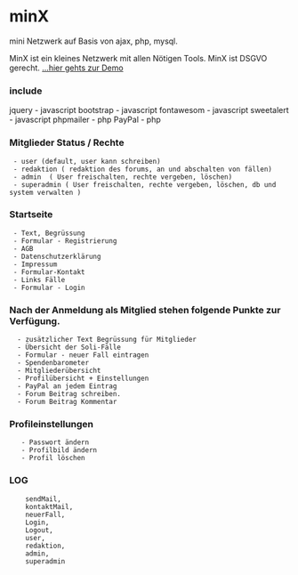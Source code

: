 # minX
  mini Netzwerk auf Basis von ajax, php, mysql.

  MinX ist ein kleines Netzwerk mit allen Nötigen Tools. 
  MinX ist DSGVO gerecht. 
  [...hier gehts zur Demo](http://www.diestelkind.de/minX )



### include 

  jquery      - javascript 
  bootstrap   - javascript 
  fontawesom  - javascript 
  sweetalert  - javascript 
  phpmailer   - php
  PayPal      - php





### Mitglieder Status / Rechte

     - user (default, user kann schreiben)
     - redaktion ( redaktion des forums, an und abschalten von fällen)
     - admin  ( User freischalten, rechte vergeben, löschen)
     - superadmin ( User freischalten, rechte vergeben, löschen, db und system verwalten )
 
 
 
### Startseite 

     - Text, Begrüssung
     - Formular - Registrierung
     - AGB
     - Datenschutzerklärung
     - Impressum
     - Formular-Kontakt
     - Links Fälle
     - Formular - Login
     
     
     
### Nach der Anmeldung als Mitglied stehen folgende Punkte zur Verfügung.
     
      - zusätzlicher Text Begrüssung für Mitglieder
      - Übersicht der Soli-Fälle
      - Formular - neuer Fall eintragen
      - Spendenbarometer
      - Mitgliederübersicht
      - Profilübersicht + Einstellungen
      - PayPal an jedem Eintrag
      - Forum Beitrag schreiben. 
      - Forum Beitrag Kommentar
      
                
                
                
###  Profileinstellungen

       - Passwort ändern
       - Profilbild ändern
       - Profil löschen
                     
                     
                     
###  LOG

        sendMail, 
        kontaktMail, 
        neuerFall, 
        Login, 
        Logout, 
        user,
        redaktion, 
        admin, 
        superadmin

